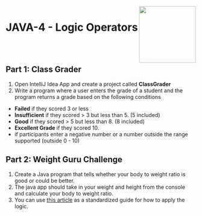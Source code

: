 
<img align="right" width="150" height="150" src="https://media-exp1.licdn.com/dms/image/C4E0BAQF7BYCCZt5epw/company-logo_200_200/0?e=2159024400&v=beta&t=qUAFP9bUgBEEXGVQYpUXW1J_OiP8e0r4rFBpqp8OrxA">

# JAVA-4 - Logic Operators

 <br/>
 <br/>


## Part 1: Class Grader
1. Open IntelliJ Idea App and create a project called **ClassGrader**
2. Write a program where a user enters the grade of a student and the program returns a grade based on the following conditions
- **Failed** if they scored 3 or less
- **Insufficient** if they scored > 3 but less than 5. (5 included)
- **Good** if they scored > 5 but less than 8. (8 included)
- **Excellent Grade** if they scored 10.
- if participants enter a negative number or a number outside the range supported (outside 0 - 10)

## Part 2: Weight Guru Challenge
1. Create a Java program that tells whether your body to weight ratio is good or could be better.
2. The java app should take in your weight and height from the console and calculate your body to weight ratio.
3. You can use [this article](https://www.rush.edu/health-wellness/quick-guides/what-is-a-healthy-weight) as a standardized guide for how to apply the logic.
